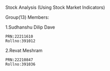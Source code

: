 Stock Analysis (Using Stock Market Indicators)

Group(13) Members:

1.Sudhanshu Dilip Dave 

    PRN:22211610
    Rollno:391012
    
2.Revat Meshram

    PRN:22210847
    Rollno:391036
